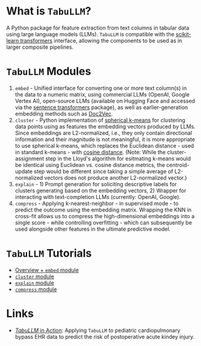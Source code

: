 # What is `TabuLLM`?
A Python package for feature extraction from text columns in tabular data using large language models (LLMs). `TabuLLM` is compatible with the [scikit-learn transformers](https://scikit-learn.org/stable/data_transforms.html) interface, allowing the components to be used as in larger composite pipelines.

# `TabuLLM` Modules
1. `embed` - Unified interface for converting one or more text column(s) in the data to a numeric matrix, using commercial LLMs (OpenAI, Google Vertex AI), open-source LLMs (available on Hugging Face and accessed via the [sentence transformers](https://sbert.net/) package), as well as earlier-generation embedding methods such as [Doc2Vec](https://radimrehurek.com/gensim/models/doc2vec.html).
1. `cluster` - Python implementation of [spherical k-means](https://www.jstatsoft.org/article/view/v050i10) for clustering data points using as features the embedding vectors produced by LLMs. Since embeddings are L2-normalized, i.e., they only contain directional information and their magnitude is not meaningful, it is more appropriate to use spherical k-means, which replaces the Euclidean distance - used in standard k-means - with [cosine distance](https://en.wikipedia.org/wiki/Cosine_similarity). (Note: While the cluster-assignment step in the Lloyd's algorithm for esitmating k-means would be identical using Euclidean vs. cosine distance metrics, the centroid-update step would be different since taking a simple average of L2-normalized vectors does not produce another L2-normalized vector.)
1. `explain` - 1) Prompt generation for soliciting descriptive labels for clusters generating based on the embedding vectors, 2) Wrapper for interacting with text-completion LLMs (currently: OpenAI, Google).
1. `compress` - Applying k-nearest-neighbor - in supervised mode - to predict the outcome using the embedding matrix. Wrapping the KNN in cross-fit allows us to compress the high-dimensional embeddings into a single score - while controlling overfitting - which can subsequently be used alongside other features in the ultimate predictive model.

# `TabuLLM` Tutorials
- [Overview + `embed` module](notebooks/tutorial.ipynb)
- [`cluster` module](notebooks/skmeans.ipynb)
- [`explain` module](notebooks/explain.ipynb)
- [`compress` module](notebooks/compress.ipynb)

# Links
- [*TabuLLM* in Action](https://www.medrxiv.org/content/10.1101/2024.05.14.24307372v1): Applying `TabuLLM` to pediatric cardiopulmonary bypass EHR data to predict the risk of postoperative acute kindey injury.
